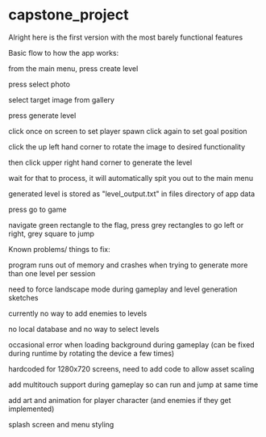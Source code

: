 # capstone_project
Alright here is the first version with the most barely functional features

Basic flow to how the app works:

from the main menu, press create level 

press select photo

select target image from gallery

press generate level

click once on screen to set player spawn
click again to set goal position

click the up left hand corner to rotate the image to desired functionality

then click upper right hand corner to generate the level

wait for that to process, it will automatically spit you out to the main menu

generated level is stored as "level_output.txt" in files directory of app data

press go to game

navigate green rectangle to the flag, press grey rectangles to go left or right, grey square to jump


Known problems/ things to fix:

program runs out of memory and crashes when trying to generate more than one level per session

need to force landscape mode during gameplay and level generation sketches

currently no way to add enemies to levels

no local database and no way to select levels

occasional error when loading background during gameplay (can be fixed during runtime by rotating the device a few times)

hardcoded for 1280x720 screens, need to add code to allow asset scaling

add multitouch support during gameplay so can run and jump at same time

add art and animation for player character (and enemies if they get implemented)

splash screen and menu styling
